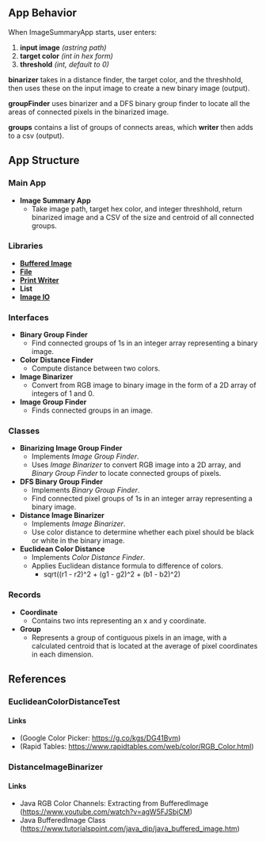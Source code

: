 ## App Behavior
When ImageSummaryApp starts, user enters:
1. **input image** *(astring path)*
2. **target color** *(int in hex form)*
3. **threshold** *(int, default to 0)*

**binarizer** takes in a distance finder, the target color, and the threshhold, then uses these on the input image to create a new binary image (output).

**groupFinder** uses binarizer and a DFS binary group finder to locate all the areas of connected pixels in the binarized image.

**groups** contains a list of groups of connects areas, which **writer** then adds to a csv (output).

## App Structure
### Main App
- **Image Summary App**
    - Take image path, target hex color, and integer threshhold, return binarized image and a CSV of the size and centroid of all connected groups.
### Libraries
- [**Buffered Image**](https://docs.oracle.com/javase/8/docs/api/java/awt/image/BufferedImage.html)
- [**File**](https://docs.oracle.com/javase/8/docs/api/java/io/File.html)
- [**Print Writer**](https://docs.oracle.com/javase/8/docs/api/java/io/PrintWriter.html)
- **List**
- [**Image IO**](https://docs.oracle.com/javase/8/docs/api/javax/imageio/ImageIO.html)

### Interfaces
- **Binary Group Finder**
    - Find connected groups of 1s in an integer array representing a binary image.
- **Color Distance Finder**
    - Compute distance between two colors.
- **Image Binarizer**
    - Convert from RGB image to binary image in the form of a 2D array of integers of 1 and 0.
- **Image Group Finder**
    - Finds connected groups in an image.
### Classes
- **Binarizing Image Group Finder**
    - Implements *Image Group Finder*.
    - Uses *Image Binarizer* to convert RGB image into a 2D array, and *Binary Group Finder* to locate connected groups of pixels.
- **DFS Binary Group Finder**
    - Implements *Binary Group Finder*.
    - Find connected pixel groups of 1s in an integer array representing a binary image.
- **Distance Image Binarizer**
    - Implements *Image Binarizer*.
    - Use color distance to determine whether each pixel should be black or white in the binary image.
- **Euclidean Color Distance**
    - Implements *Color Distance Finder*.
    - Applies Euclidean distance formula to difference of colors.
        - sqrt((r1 - r2)^2 + (g1 - g2)^2 + (b1 - b2)^2)
### Records
- **Coordinate**
    - Contains two ints representing an x and y coordinate.
- **Group**
    - Represents a group of contiguous pixels in an image, with a calculated centroid that is located at the average of pixel coordinates in each dimension.


## References
### EuclideanColorDistanceTest
#### Links 
- (Google Color Picker: https://g.co/kgs/DG41Bvm)
- (Rapid Tables: https://www.rapidtables.com/web/color/RGB_Color.html)

### DistanceImageBinarizer
#### Links
- Java RGB Color Channels: Extracting from BufferedImage (https://www.youtube.com/watch?v=agW5FJSbjCM)
- Java BufferedImage Class (https://www.tutorialspoint.com/java_dip/java_buffered_image.htm)